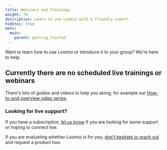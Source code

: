 ```yaml
---
title: Webinars and Trainings
weight: 70
description: Learn to use Loomio with a friendly expert.
hidetoc: true
menu:
  main:
    parent: getting_started
---
```


Want to learn how to use Loomio or introduce it to your group? We're here to help.

## Currently there are no scheduled live trainings or webinars

There's lots of guides and videos to help you along, for example our [How-to-and-overview video series](/en/overview-and-how-tos).

### Looking for live support?

If you have a subscription, [let us know](https://loomio.org/contact/?utm_campaign=webi-trainings-help&utm_term=help) if you are looking for some support or hoping to connect live.

If you are evaluating whether Loomio is for you, [don't hesitate to reach out](https://loomio.org/contact/?utm_campaign=webi-trainings-help&utm_term=help) and request a product tour.
